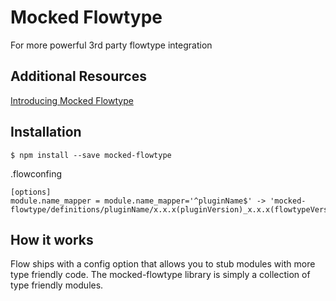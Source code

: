 Mocked Flowtype
=========================

For more powerful 3rd party flowtype integration

## Additional Resources
[Introducing Mocked Flowtype](https://medium.com/p/a990cb26ec8e)  

## Installation
```
$ npm install --save mocked-flowtype
```
.flowconfing
```
[options]
module.name_mapper = module.name_mapper='^pluginName$' -> 'mocked-flowtype/definitions/pluginName/x.x.x(pluginVersion)_x.x.x(flowtypeVersion)'
```

## How it works

Flow ships with a config option that allows you to stub modules with more type friendly code. The mocked-flowtype library is simply a collection of type friendly modules.
